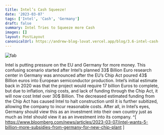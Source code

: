 ```yaml
---
title: Intel’s Cash Squeeze!
date: '2023-03-07'
tags: ['Intel', 'Cash', 'Germany']
draft: false
summary: Intel Tries to Squeeze more Cash
images: []
layout: PostLayout
canonicalUrl: https://andrew-blog-lovat.vercel.app/blog/3.6-intel-cash-squeeze
---
```


![fab](/static/images/intel-germany.jpg)

Intel is putting pressure on the EU and Germany for more money. This confusing scenario started after Intel’s planned 33\$ Billion Euro research center in Germany was announced after the EU’s Chip Act poured 43\$ Billion euros into European semiconductor production. Intel’s initial estimate back in 2020 was that the project would require 17 billion Euros to complete, but due to inflation, rising costs, and lack of funding through the Chip Act, it will now cost Intel over 30\$ Billion. The decreased estimated funding from the Chip Act has caused Intel to halt construction until it is further subitized, allowing the company to incur reasonable costs. After all, in Intel’s eyes, Germany should view this as an investment into their own country just as much as Intel should view it as an investment into its company. ^[ https://www.bloomberg.com/news/articles/2023-03-07/intel-wants-5-billion-more-subsidies-from-germany-for-new-chip-plant ]
